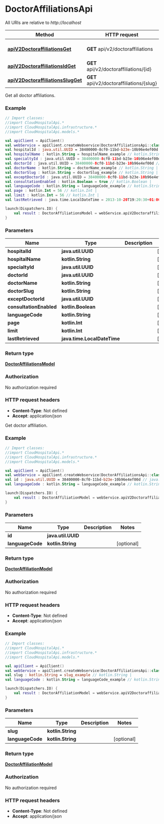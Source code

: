 # DoctorAffiliationsApi

All URIs are relative to *http://localhost*

Method | HTTP request | Description
------------- | ------------- | -------------
[**apiV2DoctoraffiliationsGet**](DoctorAffiliationsApi.md#apiV2DoctoraffiliationsGet) | **GET** api/v2/doctoraffiliations | Get all doctor affiliations.
[**apiV2DoctoraffiliationsIdGet**](DoctorAffiliationsApi.md#apiV2DoctoraffiliationsIdGet) | **GET** api/v2/doctoraffiliations/{id} | Get doctor affiliation.
[**apiV2DoctoraffiliationsSlugGet**](DoctorAffiliationsApi.md#apiV2DoctoraffiliationsSlugGet) | **GET** api/v2/doctoraffiliations/{slug} | 



Get all doctor affiliations.

### Example
```kotlin
// Import classes:
//import CloudHospitalApi.*
//import CloudHospitalApi.infrastructure.*
//import CloudHospitalApi.models.*

val apiClient = ApiClient()
val webService = apiClient.createWebservice(DoctorAffiliationsApi::class.java)
val hospitalId : java.util.UUID = 38400000-8cf0-11bd-b23e-10b96e4ef00d // java.util.UUID | 
val hospitalName : kotlin.String = hospitalName_example // kotlin.String | 
val specialtyId : java.util.UUID = 38400000-8cf0-11bd-b23e-10b96e4ef00d // java.util.UUID | 
val doctorId : java.util.UUID = 38400000-8cf0-11bd-b23e-10b96e4ef00d // java.util.UUID | 
val doctorName : kotlin.String = doctorName_example // kotlin.String | 
val doctorSlug : kotlin.String = doctorSlug_example // kotlin.String | 
val exceptDoctorId : java.util.UUID = 38400000-8cf0-11bd-b23e-10b96e4ef00d // java.util.UUID | 
val consultationEnabled : kotlin.Boolean = true // kotlin.Boolean | 
val languageCode : kotlin.String = languageCode_example // kotlin.String | 
val page : kotlin.Int = 56 // kotlin.Int | 
val limit : kotlin.Int = 56 // kotlin.Int | 
val lastRetrieved : java.time.LocalDateTime = 2013-10-20T19:20:30+01:00 // java.time.LocalDateTime | 

launch(Dispatchers.IO) {
    val result : DoctorAffiliationsModel = webService.apiV2DoctoraffiliationsGet(hospitalId, hospitalName, specialtyId, doctorId, doctorName, doctorSlug, exceptDoctorId, consultationEnabled, languageCode, page, limit, lastRetrieved)
}
```

### Parameters

Name | Type | Description  | Notes
------------- | ------------- | ------------- | -------------
 **hospitalId** | **java.util.UUID**|  | [optional]
 **hospitalName** | **kotlin.String**|  | [optional]
 **specialtyId** | **java.util.UUID**|  | [optional]
 **doctorId** | **java.util.UUID**|  | [optional]
 **doctorName** | **kotlin.String**|  | [optional]
 **doctorSlug** | **kotlin.String**|  | [optional]
 **exceptDoctorId** | **java.util.UUID**|  | [optional]
 **consultationEnabled** | **kotlin.Boolean**|  | [optional]
 **languageCode** | **kotlin.String**|  | [optional]
 **page** | **kotlin.Int**|  | [optional]
 **limit** | **kotlin.Int**|  | [optional]
 **lastRetrieved** | **java.time.LocalDateTime**|  | [optional]

### Return type

[**DoctorAffiliationsModel**](DoctorAffiliationsModel.md)

### Authorization

No authorization required

### HTTP request headers

 - **Content-Type**: Not defined
 - **Accept**: application/json


Get doctor affiliation.

### Example
```kotlin
// Import classes:
//import CloudHospitalApi.*
//import CloudHospitalApi.infrastructure.*
//import CloudHospitalApi.models.*

val apiClient = ApiClient()
val webService = apiClient.createWebservice(DoctorAffiliationsApi::class.java)
val id : java.util.UUID = 38400000-8cf0-11bd-b23e-10b96e4ef00d // java.util.UUID | 
val languageCode : kotlin.String = languageCode_example // kotlin.String | 

launch(Dispatchers.IO) {
    val result : DoctorAffiliationModel = webService.apiV2DoctoraffiliationsIdGet(id, languageCode)
}
```

### Parameters

Name | Type | Description  | Notes
------------- | ------------- | ------------- | -------------
 **id** | **java.util.UUID**|  |
 **languageCode** | **kotlin.String**|  | [optional]

### Return type

[**DoctorAffiliationModel**](DoctorAffiliationModel.md)

### Authorization

No authorization required

### HTTP request headers

 - **Content-Type**: Not defined
 - **Accept**: application/json




### Example
```kotlin
// Import classes:
//import CloudHospitalApi.*
//import CloudHospitalApi.infrastructure.*
//import CloudHospitalApi.models.*

val apiClient = ApiClient()
val webService = apiClient.createWebservice(DoctorAffiliationsApi::class.java)
val slug : kotlin.String = slug_example // kotlin.String | 
val languageCode : kotlin.String = languageCode_example // kotlin.String | 

launch(Dispatchers.IO) {
    val result : DoctorAffiliationModel = webService.apiV2DoctoraffiliationsSlugGet(slug, languageCode)
}
```

### Parameters

Name | Type | Description  | Notes
------------- | ------------- | ------------- | -------------
 **slug** | **kotlin.String**|  |
 **languageCode** | **kotlin.String**|  | [optional]

### Return type

[**DoctorAffiliationModel**](DoctorAffiliationModel.md)

### Authorization

No authorization required

### HTTP request headers

 - **Content-Type**: Not defined
 - **Accept**: application/json

